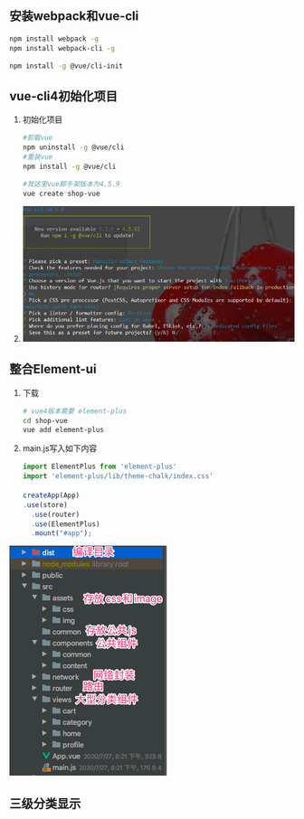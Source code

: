 ## 安装webpack和vue-cli

```bash
npm install webpack -g
npm install webpack-cli -g
```

```bash
npm install -g @vue/cli-init
```



## vue-cli4初始化项目

1.  初始化项目

    ```bash
    #卸载vue
    npm uninstall -g @vue/cli
    #重装vue
    npm install -g @vue/cli
    ```

    ```bash
    #我这里vue脚手架版本为4.5.9
    vue create shop-vue
    ```

2.  ![image-20210209151045990](第五章-前台环境搭建.assets/image-20210209151045990.png)



## 整合Element-ui

1.  下载

    ```bash
    # vue4版本需要 element-plus
    cd shop-vue
    vue add element-plus
    ```

2.  main.js写入如下内容

    ```javascript
    import ElementPlus from 'element-plus'
    import 'element-plus/lib/theme-chalk/index.css'
    
    createApp(App)
    .use(store)
      .use(router)
      .use(ElementPlus)
      .mount("#app");
    ```
    

![image-20200809165840355](../../博客项目研发/第一章-环境搭建.assets/image-20200809165840355.png)







## 三级分类显示

